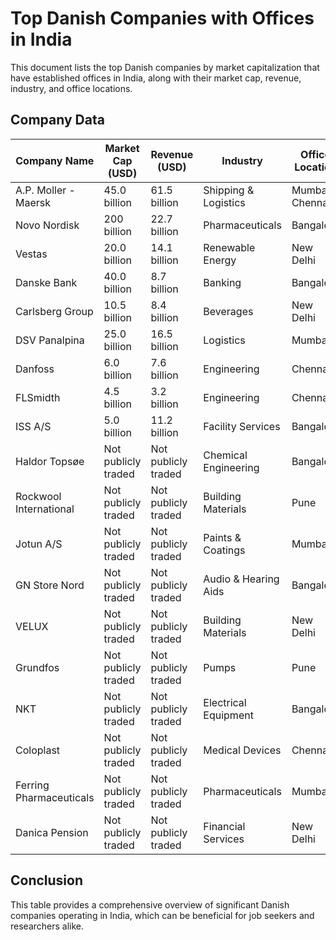# Top Danish Companies with Offices in India

This document lists the top Danish companies by market capitalization that have established offices in India, along with their market cap, revenue, industry, and office locations.

## Company Data

| **Company Name**        | **Market Cap (USD)** | **Revenue (USD)**   | **Industry**         | **Office Location** |
| ----------------------- | -------------------- | ------------------- | -------------------- | ------------------- |
| A.P. Moller - Maersk    | 45.0 billion         | 61.5 billion        | Shipping & Logistics | Mumbai, Chennai     |
| Novo Nordisk            | 200 billion          | 22.7 billion        | Pharmaceuticals      | Bangalore           |
| Vestas                  | 20.0 billion         | 14.1 billion        | Renewable Energy     | New Delhi           |
| Danske Bank             | 40.0 billion         | 8.7 billion         | Banking              | Bangalore           |
| Carlsberg Group         | 10.5 billion         | 8.4 billion         | Beverages            | New Delhi           |
| DSV Panalpina           | 25.0 billion         | 16.5 billion        | Logistics            | Mumbai              |
| Danfoss                 | 6.0 billion          | 7.6 billion         | Engineering          | Chennai             |
| FLSmidth                | 4.5 billion          | 3.2 billion         | Engineering          | Chennai             |
| ISS A/S                 | 5.0 billion          | 11.2 billion        | Facility Services    | Bangalore           |
| Haldor Topsøe           | Not publicly traded  | Not publicly traded | Chemical Engineering | Bangalore           |
| Rockwool International  | Not publicly traded  | Not publicly traded | Building Materials   | Pune                |
| Jotun A/S               | Not publicly traded  | Not publicly traded | Paints & Coatings    | Mumbai              |
| GN Store Nord           | Not publicly traded  | Not publicly traded | Audio & Hearing Aids | Bangalore           |
| VELUX                   | Not publicly traded  | Not publicly traded | Building Materials   | New Delhi           |
| Grundfos                | Not publicly traded  | Not publicly traded | Pumps                | Pune                |
| NKT                     | Not publicly traded  | Not publicly traded | Electrical Equipment | Bangalore           |
| Coloplast               | Not publicly traded  | Not publicly traded | Medical Devices      | Chennai             |
| Ferring Pharmaceuticals | Not publicly traded  | Not publicly traded | Pharmaceuticals      | Mumbai              |
| Danica Pension          | Not publicly traded  | Not publicly traded | Financial Services   | New Delhi           |

## Conclusion

This table provides a comprehensive overview of significant Danish companies operating in India, which can be beneficial for job seekers and researchers alike.
